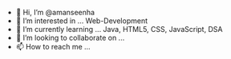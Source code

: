 - 👋 Hi, I’m @amanseenha
- 👀 I’m interested in ... Web-Development
- 🌱 I’m currently learning ... Java, HTML5, CSS, JavaScript, DSA
- 💞️ I’m looking to collaborate on ...
- 📫 How to reach me ...

<!---
amanseenha/amanseenha is a ✨ special ✨ repository because its `README.md` (this file) appears on your GitHub profile.
You can click the Preview link to take a look at your changes.
--->
